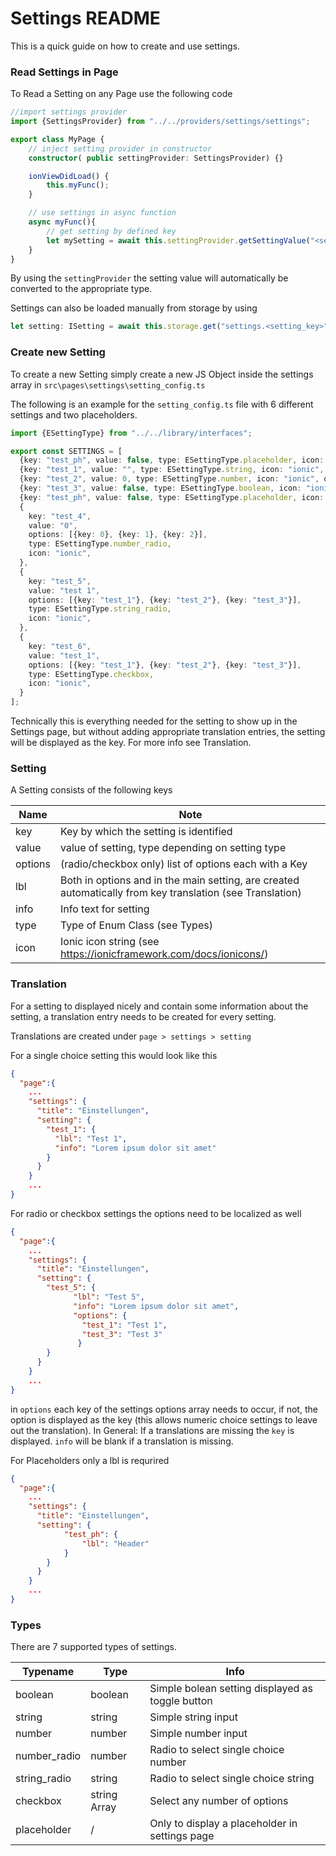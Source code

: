 # Settings README

This is a quick guide on how to create and use settings.

### Read Settings in Page

To Read a Setting on any Page use the following code

```typescript
//import settings provider
import {SettingsProvider} from "../../providers/settings/settings";

export class MyPage {
    // inject setting provider in constructor
    constructor( public settingProvider: SettingsProvider) {}

    ionViewDidLoad() {
        this.myFunc();
    }

    // use settings in async function
    async myFunc(){
        // get setting by defined key
        let mySetting = await this.settingProvider.getSettingValue("<setting_key>");
    }
}
```

By using the `settingProvider` the setting value will automatically be converted to the appropriate type.

Settings can also be loaded manually from storage by using

```typescript
let setting: ISetting = await this.storage.get("settings.<setting_key>");
```

### Create new Setting

To create a new Setting simply create a new JS Object inside the settings array in `src\pages\settings\setting_config.ts`

The following is an example for the `setting_config.ts` file with 6 different settings and two placeholders.

```typescript
import {ESettingType} from "../../library/interfaces";

export const SETTINGS = [
  {key: "test_ph", value: false, type: ESettingType.placeholder, icon: "ionic"},
  {key: "test_1", value: "", type: ESettingType.string, icon: "ionic", options: []},
  {key: "test_2", value: 0, type: ESettingType.number, icon: "ionic", options: []},
  {key: "test_3", value: false, type: ESettingType.boolean, icon: "ionic", options: []},
  {key: "test_ph", value: false, type: ESettingType.placeholder, icon: "ionic",},
  {
    key: "test_4",
    value: "0",
    options: [{key: 0}, {key: 1}, {key: 2}],
    type: ESettingType.number_radio,
    icon: "ionic",
  },
  {
    key: "test_5",
    value: "test 1",
    options: [{key: "test_1"}, {key: "test_2"}, {key: "test_3"}],
    type: ESettingType.string_radio,
    icon: "ionic",
  },
  {
    key: "test_6",
    value: "test_1",
    options: [{key: "test_1"}, {key: "test_2"}, {key: "test_3"}],
    type: ESettingType.checkbox,
    icon: "ionic",
  }
];

```

Technically this is everything needed for the setting to show up in the Settings page, but without adding appropriate translation entries, the setting will be displayed as the key. For more info see Translation.

### Setting

A Setting consists of the following keys

| Name    | Note                                                         |
| ------- | ------------------------------------------------------------ |
| key     | Key by which the setting is identified                        |
| value   | value of setting, type depending on setting type             |
| options | (radio/checkbox only) list of options each with a Key        |
| lbl     | Both in options and in the main setting, are created automatically from key translation (see Translation) |
| info    | Info text for setting                                        |
| type    | Type of Enum Class (see Types)                               |
| icon    | Ionic icon string (see https://ionicframework.com/docs/ionicons/) |

### Translation

For a setting to displayed nicely and contain some information about the setting, a translation entry needs to be created for every setting.

Translations are created under `page > settings > setting`

For a single choice setting this would look like this

```json
{
  "page":{
    ...
    "settings": {
      "title": "Einstellungen",
      "setting": {
        "test_1": {
          "lbl": "Test 1",
          "info": "Lorem ipsum dolor sit amet"
        }
      }
    }
	...
}
```

For radio or checkbox settings the options need to be localized as well

```json
{
  "page":{
    ...
    "settings": {
      "title": "Einstellungen",
      "setting": {
        "test_5": {
              "lbl": "Test 5",
              "info": "Lorem ipsum dolor sit amet",
              "options": {
              	"test_1": "Test 1",
              	"test_3": "Test 3"
          	   }
        }
      }
    }
	...
}
```

in `options` each key of the settings options array needs to occur, if not, the option is displayed as the key (this allows numeric choice settings to leave out the translation). In General: If a translations are missing the `key` is displayed. `info` will be blank if a translation is missing.

For Placeholders only a lbl is requrired

```json
{
  "page":{
    ...
    "settings": {
      "title": "Einstellungen",
      "setting": {
        	"test_ph": {
          		"lbl": "Header"
        	}
        }
      }
    }
	...
}
```

### Types

There are 7 supported types of settings.

| Typename     | Type         | Info                                             |
| ------------ | ------------ | ------------------------------------------------ |
| boolean      | boolean      | Simple bolean setting displayed as toggle button |
| string       | string       | Simple string input                              |
| number       | number       | Simple number input                              |
| number_radio | number       | Radio to select single choice number             |
| string_radio | string       | Radio to select single choice string             |
| checkbox     | string Array | Select any number of options                     |
| placeholder  | /            | Only to display a placeholder in settings page   |















